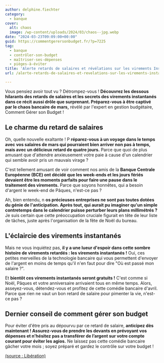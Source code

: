 ```yaml
---
author: delphine.fiechter
category:
  - banque
cover:
  alt: chaos
  image: /wp-content/uploads/2024/03/chaos--jpg.webp
date: "2024-03-23T09:09:00+00:00"
guid: https://commentgerersonbudget.fr/?p=7225
tag:
  - banque
  - contrôler-son-budget
  - maîtriser-ses-dépenses
  - pièges-à-éviter
title: 'Alerte retards de salaires et révélations sur les virements Instantanés : Le chaos bancaire de mars !'
url: /alerte-retards-de-salaires-et-revelations-sur-les-virements-instantanes-le-chaos-bancaire-de-mars/

---
```

Vous pensiez avoir tout vu ? Détrompez-vous ! **Découvrez les dessous hilarants des retards de salaires et les secrets des virements instantanés dans ce récit aussi drôle que surprenant. Préparez-vous à être captivé par le chaos bancaire de mars,** révélé par l'expert en gestion budgétaire, Comment Gérer son Budget !

## **Le charme du retard de salaires**

Oh, quelle nouvelle exaltante ! P **réparez-vous à un voyage dans le temps avec vos salaires de mars qui pourraient bien arriver non pas à temps, mais avec un délicieux retard de quatre jours.** Parce que quoi de plus amusant que d'attendre anxieusement votre paie à cause d'un calendrier qui semble avoir pris un mauvais virage ?

C'est tellement amusant de voir comment nos amis de la **Banque Centrale Européenne (BCE) ont décidé que les week-ends et les jours fériés devaient être les moments parfaits pour faire une pause dans le traitement des virements.** Parce que soyons honnêtes, qui a besoin d'argent le week-end de Pâques, n'est-ce pas ?

Ah, bien entendu, n **os précieuses entreprises ne sont pas toutes dotées du génie de l'anticipation. Après tout, qui aurait pu imaginer qu'un simple contretemps dans le calendrier puisse perturber leurs plans millimétrés ?** Je suis certain que cette préoccupation cruciale figurait en tête de leur liste de tâches, juste après l'organisation de la fête de Noël du bureau.

## **L'éclaircie des virements instantanés**

Mais ne vous inquiétez pas, **il y a une lueur d'espoir dans cette sombre histoire de virements retardés : les virements instantanés !** Oui, ces petites merveilles de la technologie bancaire qui vous permettent d'envoyer de l'argent en moins de temps qu'il n'en faut pour dire "Où est passé mon salaire ?".

Et **bientôt ces virements instantanés seront gratuits !** C'est comme si Noël, Pâques et votre anniversaire arrivaient tous en même temps. Alors, asseyez-vous, détendez-vous et profitez de cette comédie bancaire d'avril. Parce que rien ne vaut un bon retard de salaire pour pimenter la vie, n'est-ce pas ?

## Dernier conseil de comment gérer son budget

Pour éviter d'être pris au dépourvu par ce retard de salaire, **anticipez dès maintenant ! Assurez-vous de prendre les devants en prévoyant vos dépenses et n'hésitez pas a transférer de l’argent sur votre compte courant pour éviter les agios.** Ne laissez pas cette comédie bancaire gâcher votre mois ; soyez préparé et gardez le contrôle sur votre budget !

[(source : Libération)](https://www.liberation.fr/economie/de-possibles-retards-pour-les-salaires-de-mars-les-entreprises-appelees-a-prendre-des-mesures-danticipation-20240322_KPE77XSUGFAU3KD6ICM64TH5EY/?utm_medium=Social&xtor=CS7-50-&utm_source=Facebook&fbclid=IwAR3J6zYm2RgY6XMhtJW73TFzl5WoIgGaGN6Tq24aKzOrtYGiZPfomZlvDtE#Echobox=1711134933 "")
